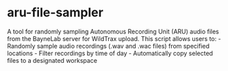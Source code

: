 # aru-file-sampler
A tool for randomly sampling Autonomous Recording Unit (ARU) audio files from the BayneLab server for WildTrax upload. This script allows users to: - Randomly sample audio recordings (.wav and .wac files) from specified locations - Filter recordings by time of day - Automatically copy selected files to a designated workspace

